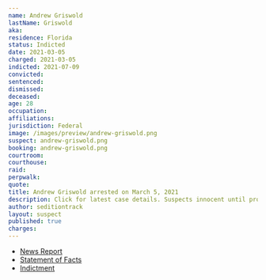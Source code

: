 ```yaml
---
name: Andrew Griswold
lastName: Griswold
aka:
residence: Florida
status: Indicted
date: 2021-03-05
charged: 2021-03-05
indicted: 2021-07-09
convicted: 
sentenced:
dismissed: 
deceased:
age: 28
occupation:
affiliations:
jurisdiction: Federal
image: /images/preview/andrew-griswold.png
suspect: andrew-griswold.png
booking: andrew-griswold.png
courtroom:
courthouse:
raid:
perpwalk:
quote:
title: Andrew Griswold arrested on March 5, 2021
description: Click for latest case details. Suspects innocent until proven guilty.
author: seditiontrack
layout: suspect
published: true
charges:
---
```

- [News Report](https://www.wkrg.com/news/niceville-man-arrested-in-connection-to-u-s-capitol-riot/)
- [Statement of Facts](https://extremism.gwu.edu/sites/g/files/zaxdzs2191/f/Andrew%20Griswold%20Statement%20of%20Facts.pdf)
- [Indictment](https://www.justice.gov/usao-dc/case-multi-defendant/file/1412506/download)
